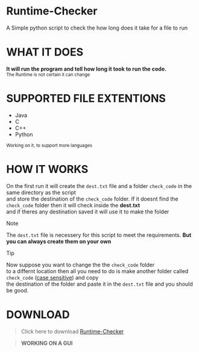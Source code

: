 # **Runtime-Checker**
A Simple python script to check the how long does it take for a file to run


# **WHAT IT DOES**
**It will run the program and tell how long it took to run the code. </br>**
<sub> The Runtime is not certain it can change </sub>

# **SUPPORTED FILE EXTENTIONS**
- Java
- C
- C++
- Python</br>

<sub> Working on it, to support more languages </sub>

# **HOW IT WORKS**

On the first run it will create the `dest.txt` file and a folder `check_code` in the same directory as the script</br>
and store the destination of the `check_code` folder. If it doesnt find the `check_code` folder then it will check inside the **dest.txt**</br>
and if theres any destination saved it will use it to make the folder

> [!NOTE]
> The `dest.txt` file is necessery for this script to meet the requirements. **But you can always create them on your own**

> [!TIP]
> Now suppose you want to change the the `check_code` folder </br>
> to a differnt location then all you need to do is make another folder called `check_code` (<ins>case sensitive</ins>) and copy</br>
> the destination of the folder and paste it in the `dest.txt` file and you should be good.

# DOWNLOAD

> Click here to download [Runtime-Checker](https://github.com/HaxOrWot/Runtime-Checker/archive/refs/tags/runtime-checker.zip)

> **WORKING ON A GUI**
